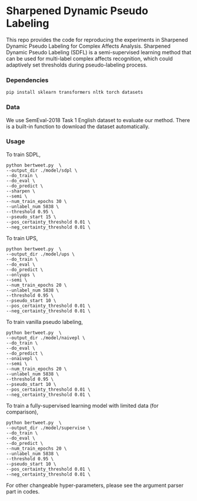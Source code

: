Sharpened Dynamic Pseudo Labeling
=========================
This repo provides the code for reproducing the experiments 
in Sharpened Dynamic Pseudo Labeling for Complex Affects Analysis. 
Sharpened Dynamic Pseudo Labeling (SDFL) is a semi-supervised learning method that can be 
used for multi-label complex affects recognition, which could adaptively set thresholds during pseudo-labeling process.


### Dependencies
```angular2html
pip install sklearn transformers nltk torch datasets
```

### Data

We use SemEval-2018 Task 1 English dataset to evaluate our method. There is a built-in function 
to download the dataset automatically.

### Usage
To train SDPL,
```
python bertweet.py  \
--output_dir ./model/sdpl \
--do_train \
--do_eval \
--do_predict \
--sharpen \
--semi \
--num_train_epochs 30 \
--unlabel_num 5838 \
--threshold 0.95 \
--pseudo_start 15 \
--pos_certainty_threshold 0.01 \
--neg_certainty_threshold 0.01 \
```

To train UPS,

```
python bertweet.py  \
--output_dir ./model/ups \
--do_train \
--do_eval \
--do_predict \
--onlyups \
--semi \
--num_train_epochs 20 \
--unlabel_num 5838 \
--threshold 0.95 \
--pseudo_start 10 \
--pos_certainty_threshold 0.01 \
--neg_certainty_threshold 0.01 \
```

To train vanilla pseudo labeling,
```
python bertweet.py  \
--output_dir ./model/naivepl \
--do_train \
--do_eval \
--do_predict \
--onaivepl \
--semi \
--num_train_epochs 20 \
--unlabel_num 5838 \
--threshold 0.95 \
--pseudo_start 10 \
--pos_certainty_threshold 0.01 \
--neg_certainty_threshold 0.01 \
```

To train a fully-supervised learning model with limited data (for comparison),
```
python bertweet.py  \
--output_dir ./model/supervise \
--do_train \
--do_eval \
--do_predict \
--num_train_epochs 20 \
--unlabel_num 5838 \
--threshold 0.95 \
--pseudo_start 10 \
--pos_certainty_threshold 0.01 \
--neg_certainty_threshold 0.01 \
```
For other changeable hyper-parameters, please see the argument parser part in codes.
